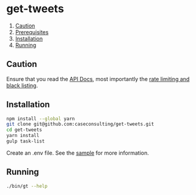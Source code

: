 # get-tweets

1. [Caution](#caution)
1. [Prerequisites](#prerequisites)
1. [Installation](#installation)
1. [Running](#running)

## Caution

Ensure that you read the [API Docs](https://dev.twitter.com/docs), most importantly the [rate limiting and black listing](https://dev.twitter.com/rest/public/rate-limiting).

## Installation

```sh
npm install --global yarn
git clone git@github.com:caseconsulting/get-tweets.git
cd get-tweets
yarn install 
gulp task-list
```

Create an .env file. See the [sample](env.example) for more information.

## Running

```sh
./bin/gt --help
```
